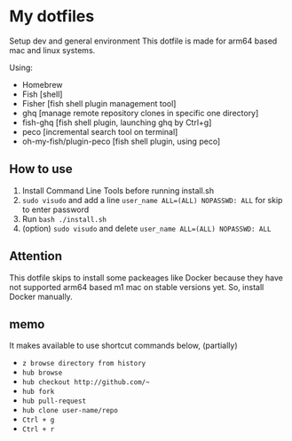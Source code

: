 # My dotfiles
Setup dev and general environment
This dotfile is made for arm64 based mac and linux systems.

Using:
- Homebrew
- Fish [shell] 
- Fisher [fish shell plugin management tool]
- ghq [manage remote repository clones in specific one directory]
 - fish-ghq [fish shell plugin, launching ghq by Ctrl+g]
- peco [incremental search tool on terminal]
 - oh-my-fish/plugin-peco [fish shell plugin, using peco]

## How to use
1. Install Command Line Tools before running install.sh 
2. `sudo visudo` and add a line `user_name ALL=(ALL) NOPASSWD: ALL` for skip to enter password
3. Run `bash ./install.sh`
4. (option) `sudo visudo` and delete `user_name ALL=(ALL) NOPASSWD: ALL`

## Attention
This dotfile skips to install some packeages like Docker because they have not supported arm64 based m1 mac on stable versions yet.
So, install Docker manually.

## memo
It makes available to use shortcut commands below, 
(partially)
- `z browse directory from history`
- `hub browse` <!-- open expected github repository on browser -->
- `hub checkout http://github.com/~` <!-- make branch of expected Pull-Request, using PR's URL -->
- `hub fork` <!-- fork repository -->
- `hub pull-request` <!-- send PR -->
- `hub clone user-name/repo` <!-- clone repository -->
- `Ctrl + g` <!-- launch ghq on fish -->
- `Ctrl + r` <!-- filter history -->
